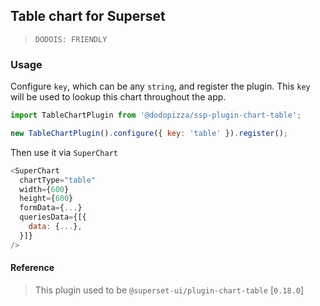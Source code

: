 ## Table chart for Superset

> `DODOIS: FRIENDLY`

### Usage

Configure `key`, which can be any `string`, and register the plugin. This `key` will be used to
lookup this chart throughout the app.

```js
import TableChartPlugin from '@dodopizza/ssp-plugin-chart-table';

new TableChartPlugin().configure({ key: 'table' }).register();
```

Then use it via `SuperChart`

```js
<SuperChart
  chartType="table"
  width={600}
  height={600}
  formData={...}
  queriesData={[{
    data: {...},
  }]}
/>
```

#### Reference

> This plugin used to be `@superset-ui/plugin-chart-table` [`0.18.0`]
